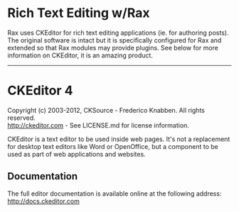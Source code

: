 Rich Text Editing w/Rax
=======================
Rax uses CKEditor for rich text editing applications (ie. for authoring posts). The original
software is intact but it is specifically configured for Rax and extended so that Rax modules
may provide plugins. See below for more information on CKEditor, it is an amazing product.

* * *

CKEditor 4
==========

Copyright (c) 2003-2012, CKSource - Frederico Knabben. All rights reserved.  
http://ckeditor.com - See LICENSE.md for license information.

CKEditor is a text editor to be used inside web pages. It's not a replacement
for desktop text editors like Word or OpenOffice, but a component to be used as
part of web applications and websites.

## Documentation

The full editor documentation is available online at the following address:
http://docs.ckeditor.com
